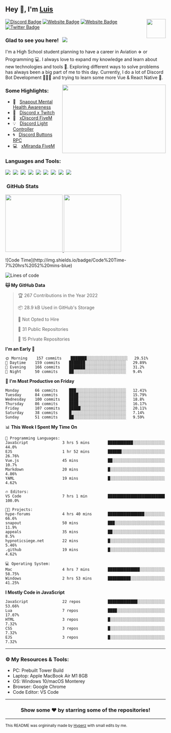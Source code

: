 ## Hey 👋, I'm [Luis](https://hypnoticsiege.net/) 

<img align="right" height="60" width="60" alt="" src="https://hypnoticsiege.net/images/uploads/logo.png" />

[![Discord Badge](https://img.shields.io/badge/-Discord-000000?style=flat-square&logo=Discord&logoColor=white)](https://hypnoticsiege.net/discord)
[![Website Badge](https://img.shields.io/badge/Snowside-000000?style=flat-square&logo=snowpack&logoColor=blue)](https://hypnoticsiege.net/snowside)
[![Website Badge](https://img.shields.io/badge/Website-000000?style=flat-square&logo=google-chrome&logoColor=white)](https://hypnoticsiege.net/)
[![Twitter Badge](https://img.shields.io/badge/-Twitter-000000?style=flat-square&logo=Twitter&logoColor=blue)](https://twitter.com/hypnoticsiege)

### Glad to see you here! &nbsp; ![](https://komarev.com/ghpvc/?username=HypnoticSiege&label=Views&color=blue&style=plastic) 

I'm a High School student planning to have a career in Aviation ✈️ or Programming 💻. I always love to expand my knowledge and learn about new technologies and tools 🔨.  Exploring different ways to solve problems has always been a big part of me to this day. Currently, I do a lot of Discord Bot Development 👨🏻‍💻 and trying to learn some more Vue & React Native 👀.

<img align="right" height="215" width="325" alt="" src="https://cdn.dribbble.com/users/416610/screenshots/4801105/coding_desk_flat_vector_ui_ux_design_illustration_motion_animation_gif2.gif" />


### Some Highlights:

- 📌 &nbsp; [Snapout Mental Health Awareness](https://snapout.nl/)
- 🚀 &nbsp; [Discord x Twitch](https://github.com/HypnoticSiege/Discord-x-Twitch)
- 🏫 &nbsp; [xDiscord FiveM](https://github.com/HypnoticSiege/xDiscord)
- 💡 &nbsp; [Discord Light Controller](https://github.com/HypnoticSiege/discord-light-controller)
- 🌀 &nbsp; [Discord Buttons RPC](https://github.com/HypnoticSiege/Discord-Buttons-RPC)
- 💻 &nbsp; [xMiranda FiveM](https://github.com/HypnoticSiege/xMiranda)

### Languages and Tools:

![](https://img.shields.io/badge/JavaScript-000000?style=for-the-badge&logo=javascript&logoColor=yellow)&nbsp;
![](https://img.shields.io/badge/Node.js-000000?style=for-the-badge&logo=node.js&logoColor=green)&nbsp;
![](https://img.shields.io/badge/HTML5-000000?style=for-the-badge&logo=html5&logoColor=orange)&nbsp;
![](https://img.shields.io/badge/CSS3-000000?style=for-the-badge&logo=css3&logoColor=blue)&nbsp;
![](https://img.shields.io/badge/Typescript-000000?style=for-the-badge&logo=typescript&logoColor=blue)&nbsp;
![](https://img.shields.io/badge/Windows-000000?style=for-the-badge&logo=windows&logoColor=blue)&nbsp;
![](https://img.shields.io/badge/Linux-000000?style=for-the-badge&logo=linux&logoColor=orange)&nbsp;
![](https://img.shields.io/badge/Discord-000000?style=for-the-badge&logo=discord&logoColor=white)&nbsp;
![](https://img.shields.io/badge/GitHub-000000?style=for-the-badge&logo=github&logoColor=white)&nbsp;

### &nbsp;GitHub Stats

<p align="left">
<a href="https://github.com/HypnoticSiege">
  <img height="180em" src="https://github-readme-stats-eight-theta.vercel.app/api?username=HypnoticSiege&show_icons=true&theme=react&include_all_commits=true&count_private=true"/>
  <img height="180em" src="https://github-readme-stats-eight-theta.vercel.app/api/top-langs/?username=HypnoticSiege&layout=compact&langs_count=8&theme=react"/>
  </a>
</p>
<!--START_SECTION:waka-->
![Code Time](http://img.shields.io/badge/Code%20Time-7%20hrs%2052%20mins-blue)

![Lines of code](https://img.shields.io/badge/From%20Hello%20World%20I%27ve%20Written-217%20Thousand%20lines%20of%20code-blue)

**🐱 My GitHub Data** 

> 🏆 267 Contributions in the Year 2022
 > 
> 📦 28.9 kB Used in GitHub's Storage 
 > 
> 🚫 Not Opted to Hire
 > 
> 📜 31 Public Repositories 
 > 
> 🔑 15 Private Repositories  
 > 
**I'm an Early 🐤** 

```text
🌞 Morning    157 commits    ███████░░░░░░░░░░░░░░░░░░   29.51% 
🌆 Daytime    159 commits    ███████░░░░░░░░░░░░░░░░░░   29.89% 
🌃 Evening    166 commits    ███████░░░░░░░░░░░░░░░░░░   31.2% 
🌙 Night      50 commits     ██░░░░░░░░░░░░░░░░░░░░░░░   9.4%

```
📅 **I'm Most Productive on Friday** 

```text
Monday       66 commits     ███░░░░░░░░░░░░░░░░░░░░░░   12.41% 
Tuesday      84 commits     ████░░░░░░░░░░░░░░░░░░░░░   15.79% 
Wednesday    100 commits    ████░░░░░░░░░░░░░░░░░░░░░   18.8% 
Thursday     86 commits     ████░░░░░░░░░░░░░░░░░░░░░   16.17% 
Friday       107 commits    █████░░░░░░░░░░░░░░░░░░░░   20.11% 
Saturday     38 commits     █░░░░░░░░░░░░░░░░░░░░░░░░   7.14% 
Sunday       51 commits     ██░░░░░░░░░░░░░░░░░░░░░░░   9.59%

```


📊 **This Week I Spent My Time On** 

```text
💬 Programming Languages: 
JavaScript               3 hrs 5 mins        ███████████░░░░░░░░░░░░░░   44.0% 
EJS                      1 hr 52 mins        ██████░░░░░░░░░░░░░░░░░░░   26.76% 
Vue.js                   45 mins             ██░░░░░░░░░░░░░░░░░░░░░░░   10.7% 
Markdown                 20 mins             █░░░░░░░░░░░░░░░░░░░░░░░░   4.86% 
YAML                     19 mins             █░░░░░░░░░░░░░░░░░░░░░░░░   4.62%

🔥 Editors: 
VS Code                  7 hrs 1 min         █████████████████████████   100.0%

🐱‍💻 Projects: 
hype-forums              4 hrs 40 mins       ████████████████░░░░░░░░░   66.6% 
snapout                  50 mins             ███░░░░░░░░░░░░░░░░░░░░░░   11.9% 
appeals                  35 mins             ██░░░░░░░░░░░░░░░░░░░░░░░   8.5% 
hypnoticsiege.net        22 mins             █░░░░░░░░░░░░░░░░░░░░░░░░   5.46% 
.github                  19 mins             █░░░░░░░░░░░░░░░░░░░░░░░░   4.62%

💻 Operating System: 
Mac                      4 hrs 7 mins        ██████████████░░░░░░░░░░░   58.75% 
Windows                  2 hrs 53 mins       ██████████░░░░░░░░░░░░░░░   41.25%

```

**I Mostly Code in JavaScript** 

```text
JavaScript               22 repos            █████████████░░░░░░░░░░░░   53.66% 
Lua                      7 repos             ████░░░░░░░░░░░░░░░░░░░░░   17.07% 
HTML                     3 repos             █░░░░░░░░░░░░░░░░░░░░░░░░   7.32% 
CSS                      3 repos             █░░░░░░░░░░░░░░░░░░░░░░░░   7.32% 
EJS                      3 repos             █░░░░░░░░░░░░░░░░░░░░░░░░   7.32%

```



<!--END_SECTION:waka-->

---

### ⚙️ My Resources & Tools:

- PC: Prebuilt Tower Build
- Laptop: Apple MacBook Air M1 8GB
- OS: Windows 10/macOS Monterey
- Browser: Google Chrome
- Code Editor: VS Code

---

<h3 align=center>Show some ❤️ by starring some of the repositories!</h3>

---
<small>This README was orgininally made by <a href="https://hyperz.net/">Hyperz</a> with small edits by me.</small>
